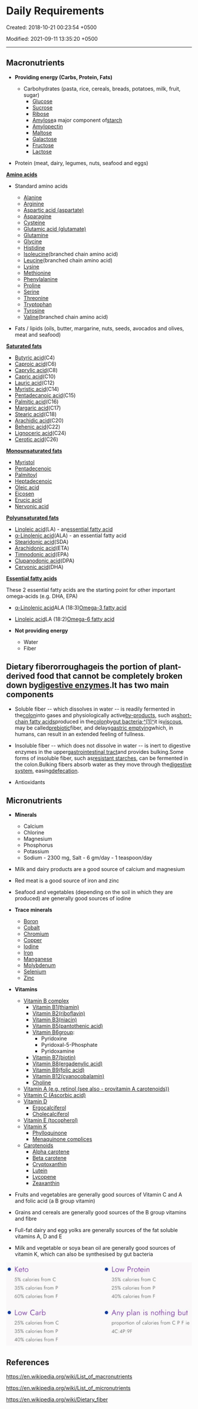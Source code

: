 # Daily Requirements

Created: 2018-10-21 00:23:54 +0500

Modified: 2021-09-11 13:35:20 +0500

---

## Macronutrients

- **Providing energy (Carbs, Protein, Fats)**
  - Carbohydrates (pasta, rice, cereals, breads, potatoes, milk, fruit, sugar)
    - [Glucose](https://en.wikipedia.org/wiki/Glucose)
    - [Sucrose](https://en.wikipedia.org/wiki/Sucrose)
    - [Ribose](https://en.wikipedia.org/wiki/Ribose)
    - [Amylose](https://en.wikipedia.org/wiki/Amylose)a major component of[starch](https://en.wikipedia.org/wiki/Starch)
    - [Amylopectin](https://en.wikipedia.org/wiki/Amylopectin)
    - [Maltose](https://en.wikipedia.org/wiki/Maltose)
    - [Galactose](https://en.wikipedia.org/wiki/Galactose)
    - [Fructose](https://en.wikipedia.org/wiki/Fructose)
    - [Lactose](https://en.wikipedia.org/wiki/Lactose)

- Protein (meat, dairy, legumes, nuts, seafood and eggs)

[**Amino acids**](https://en.wikipedia.org/wiki/Amino_acids)

- Standard amino acids
  - [Alanine](https://en.wikipedia.org/wiki/Alanine)
  - [Arginine](https://en.wikipedia.org/wiki/Arginine)
  - [Aspartic acid (aspartate)](https://en.wikipedia.org/wiki/Aspartic_acid)
  - [Asparagine](https://en.wikipedia.org/wiki/Asparagine)
  - [Cysteine](https://en.wikipedia.org/wiki/Cysteine)
  - [Glutamic acid (glutamate)](https://en.wikipedia.org/wiki/Glutamic_acid)
  - [Glutamine](https://en.wikipedia.org/wiki/Glutamine)
  - [Glycine](https://en.wikipedia.org/wiki/Glycine)
  - [Histidine](https://en.wikipedia.org/wiki/Histidine)
  - [Isoleucine](https://en.wikipedia.org/wiki/Isoleucine)(branched chain amino acid)
  - [Leucine](https://en.wikipedia.org/wiki/Leucine)(branched chain amino acid)
  - [Lysine](https://en.wikipedia.org/wiki/Lysine)
  - [Methionine](https://en.wikipedia.org/wiki/Methionine)
  - [Phenylalanine](https://en.wikipedia.org/wiki/Phenylalanine)
  - [Proline](https://en.wikipedia.org/wiki/Proline)
  - [Serine](https://en.wikipedia.org/wiki/Serine)
  - [Threonine](https://en.wikipedia.org/wiki/Threonine)
  - [Tryptophan](https://en.wikipedia.org/wiki/Tryptophan)
  - [Tyrosine](https://en.wikipedia.org/wiki/Tyrosine)
  - [Valine](https://en.wikipedia.org/wiki/Valine)(branched chain amino acid)

- Fats / lipids (oils, butter, margarine, nuts, seeds, avocados and olives, meat and seafood)

[**Saturated fats**](https://en.wikipedia.org/wiki/Saturated_fats)

- [Butyric acid](https://en.wikipedia.org/wiki/Butyric_acid)(C4)
- [Caproic acid](https://en.wikipedia.org/wiki/Caproic_acid)(C6)
- [Caprylic acid](https://en.wikipedia.org/wiki/Caprylic_acid)(C8)
- [Capric acid](https://en.wikipedia.org/wiki/Capric_acid)(C10)
- [Lauric acid](https://en.wikipedia.org/wiki/Lauric_acid)(C12)
- [Myristic acid](https://en.wikipedia.org/wiki/Myristic_acid)(C14)
- [Pentadecanoic acid](https://en.wikipedia.org/wiki/Pentadecanoic_acid)(C15)
- [Palmitic acid](https://en.wikipedia.org/wiki/Palmitic_acid)(C16)
- [Margaric acid](https://en.wikipedia.org/wiki/Margaric_acid)(C17)
- [Stearic acid](https://en.wikipedia.org/wiki/Stearic_acid)(C18)
- [Arachidic acid](https://en.wikipedia.org/wiki/Arachidic_acid)(C20)
- [Behenic acid](https://en.wikipedia.org/wiki/Behenic_acid)(C22)
- [Lignoceric acid](https://en.wikipedia.org/wiki/Lignoceric_acid)(C24)
- [Cerotic acid](https://en.wikipedia.org/wiki/Cerotic_acid)(C26)

[**Monounsaturated fats**](https://en.wikipedia.org/wiki/Monounsaturated_fats)

- [Myristol](https://en.wikipedia.org/wiki/Myristol)
- [Pentadecenoic](https://en.wikipedia.org/wiki/Pentadecenoic)
- [Palmitoyl](https://en.wikipedia.org/wiki/Palmitoyl)
- [Heptadecenoic](https://en.wikipedia.org/wiki/Heptadecenoic)
- [Oleic acid](https://en.wikipedia.org/wiki/Oleic_acid)
- [Eicosen](https://en.wikipedia.org/wiki/Eicosen)
- [Erucic acid](https://en.wikipedia.org/wiki/Erucic_acid)
- [Nervonic acid](https://en.wikipedia.org/wiki/Nervonic_acid)

[**Polyunsaturated fats**](https://en.wikipedia.org/wiki/Polyunsaturated_fats)

- [Linoleic acid](https://en.wikipedia.org/wiki/Linoleic_acid)(LA) - an[essential fatty acid](https://en.wikipedia.org/wiki/Essential_fatty_acid)
- [α-Linolenic acid](https://en.wikipedia.org/wiki/%CE%91-Linolenic_acid)(ALA) - an essential fatty acid
- [Stearidonic acid](https://en.wikipedia.org/wiki/Stearidonic_acid)(SDA)
- [Arachidonic acid](https://en.wikipedia.org/wiki/Arachidonic_acid)(ETA)
- [Timnodonic acid](https://en.wikipedia.org/wiki/Timnodonic_acid)(EPA)
- [Clupanodonic acid](https://en.wikipedia.org/wiki/Clupanodonic_acid)(DPA)
- [Cervonic acid](https://en.wikipedia.org/wiki/Cervonic_acid)(DHA)

[**Essential fatty acids**](https://en.wikipedia.org/wiki/Essential_fatty_acids)

These 2 essential fatty acids are the starting point for other important omega-acids (e.g. DHA, EPA)

- [α-Linolenic acid](https://en.wikipedia.org/wiki/%CE%91-Linolenic_acid)ALA (18:3)[Omega-3 fatty acid](https://en.wikipedia.org/wiki/Omega-3_fatty_acid)
- [Linoleic acid](https://en.wikipedia.org/wiki/Linoleic_acid)LA (18:2)[Omega-6 fatty acid](https://en.wikipedia.org/wiki/Omega-6_fatty_acid)

- **Not providing energy**
  - Water
  - Fiber

## Dietary fiber**or**roughageis the portion of plant-derived food that cannot be completely broken down by[digestive enzymes](https://en.wikipedia.org/wiki/Digestive_enzyme).It has two main components

- Soluble fiber -- which dissolves in water -- is readily fermented in the[colon](https://en.wikipedia.org/wiki/Colon_(anatomy))into gases and physiologically active[by-products](https://en.wikipedia.org/wiki/By-product), such as[short-chain fatty acids](https://en.wikipedia.org/wiki/Short-chain_fatty_acid)produced in the[colon](https://en.wikipedia.org/wiki/Colon_(anatomy))by[gut bacteria](https://en.wikipedia.org/wiki/Gut_flora);[^[1]^](https://en.wikipedia.org/wiki/Dietary_fiber#cite_note-bnf-1)it is[viscous](https://en.wikipedia.org/wiki/Viscous), may be called[prebiotic](https://en.wikipedia.org/wiki/Prebiotic_(nutrition))fiber, and delays[gastric emptying](https://en.wikipedia.org/wiki/Stomach#Function)which, in humans, can result in an extended feeling of fullness.
- Insoluble fiber -- which does not dissolve in water -- is inert to digestive enzymes in the upper[gastrointestinal tract](https://en.wikipedia.org/wiki/Gastrointestinal_tract)and provides bulking.Some forms of insoluble fiber, such as[resistant starches](https://en.wikipedia.org/wiki/Resistant_starch), can be fermented in the colon.Bulking fibers absorb water as they move through the[digestive system](https://en.wikipedia.org/wiki/Digestive_system), easing[defecation](https://en.wikipedia.org/wiki/Defecation).

- Antioxidants

## Micronutrients

- **Minerals**
  - Calcium
  - Chlorine
  - Magnesium
  - Phosphorus
  - Potassium
  - Sodium - 2300 mg, Salt - 6 gm/day - 1 teaspoon/day

- Milk and dairy products are a good source of calcium and magnesium
- Red meat is a good source of iron and zinc
- Seafood and vegetables (depending on the soil in which they are produced) are generally good sources of iodine

- **Trace minerals**
  - [Boron](https://en.wikipedia.org/wiki/Boron)
  - [Cobalt](https://en.wikipedia.org/wiki/Cobalt)
  - [Chromium](https://en.wikipedia.org/wiki/Chromium)
  - [Copper](https://en.wikipedia.org/wiki/Copper_in_health)
  - [Iodine](https://en.wikipedia.org/wiki/Iodine)
  - [Iron](https://en.wikipedia.org/wiki/Iron)
  - [Manganese](https://en.wikipedia.org/wiki/Manganese)
  - [Molybdenum](https://en.wikipedia.org/wiki/Molybdenum)
  - [Selenium](https://en.wikipedia.org/wiki/Selenium)
  - [Zinc](https://en.wikipedia.org/wiki/Zinc)

- **Vitamins**
  - [Vitamin B complex](https://en.wikipedia.org/wiki/Vitamin_B_complex)
    - [Vitamin B1(thiamin)](https://en.wikipedia.org/wiki/Vitamin_B1)
    - [Vitamin B2(riboflavin)](https://en.wikipedia.org/wiki/Vitamin_B2)
    - [Vitamin B3(niacin)](https://en.wikipedia.org/wiki/Vitamin_B3)
    - [Vitamin B5(pantothenic acid)](https://en.wikipedia.org/wiki/Vitamin_B5)
    - [Vitamin B6group](https://en.wikipedia.org/wiki/Vitamin_B6):
      - Pyridoxine
      - Pyridoxal-5-Phosphate
      - Pyridoxamine
    - [Vitamin B7(biotin)](https://en.wikipedia.org/wiki/Biotin)
    - [Vitamin B8(ergadenylic acid)](https://en.wikipedia.org/wiki/Ergadenylic_acid)
    - [Vitamin B9(folic acid)](https://en.wikipedia.org/wiki/Folic_acid)
    - [Vitamin B12(cyanocobalamin)](https://en.wikipedia.org/wiki/Vitamin_B12)
    - [Choline](https://en.wikipedia.org/wiki/Choline)
  - [Vitamin A (e.g. retinol (see also - provitamin A carotenoids))](https://en.wikipedia.org/wiki/Vitamin_A)
  - [Vitamin C (Ascorbic acid)](https://en.wikipedia.org/wiki/Vitamin_C)
  - [Vitamin D](https://en.wikipedia.org/wiki/Vitamin_D)
    - [Ergocalciferol](https://en.wikipedia.org/wiki/Ergocalciferol)
    - [Cholecalciferol](https://en.wikipedia.org/wiki/Cholecalciferol)
  - [Vitamin E (tocopherol)](https://en.wikipedia.org/wiki/Vitamin_E)
  - [Vitamin K](https://en.wikipedia.org/wiki/Vitamin_K)
    - [Phylloquinone](https://en.wikipedia.org/wiki/Phylloquinone)
    - [Menaquinone complices](https://en.wikipedia.org/w/index.php?title=Menaquinone_complices&action=edit&redlink=1)
  - [Carotenoids](https://en.wikipedia.org/wiki/Carotenoid)
    - [Alpha carotene](https://en.wikipedia.org/wiki/Alpha_carotene)
    - [Beta carotene](https://en.wikipedia.org/wiki/Beta_carotene)
    - [Cryptoxanthin](https://en.wikipedia.org/wiki/Cryptoxanthin)
    - [Lutein](https://en.wikipedia.org/wiki/Lutein)
    - [Lycopene](https://en.wikipedia.org/wiki/Lycopene)
    - [Zeaxanthin](https://en.wikipedia.org/wiki/Zeaxanthin)

- Fruits and vegetables are generally good sources of Vitamin C and A and folic acid (a B group vitamin)
- Grains and cereals are generally good sources of the B group vitamins and fibre
- Full-fat dairy and egg yolks are generally sources of the fat soluble vitamins A, D and E
- Milk and vegetable or soya bean oil are generally good sources of vitamin K, which can also be synthesised by gut bacteria

![image](media/Nutrition_Daily-Requirements-image1.jpeg)

## References

<https://en.wikipedia.org/wiki/List_of_macronutrients>

<https://en.wikipedia.org/wiki/List_of_micronutrients>

<https://en.wikipedia.org/wiki/Dietary_fiber>
